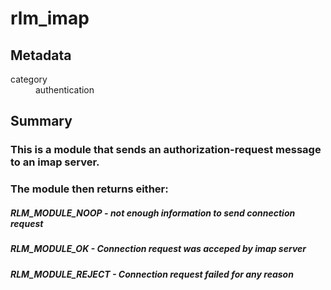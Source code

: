 # rlm_imap
## Metadata
<dl>
  <dt>category</dt><dd>authentication</dd>
</dl>

## Summary
### This is a module that sends an authorization-request message to an imap server.
### The module then returns either:
##### RLM_MODULE_NOOP - not enough information to send connection request
##### RLM_MODULE_OK - Connection request was acceped by imap server
##### RLM_MODULE_REJECT - Connection request failed for any reason
